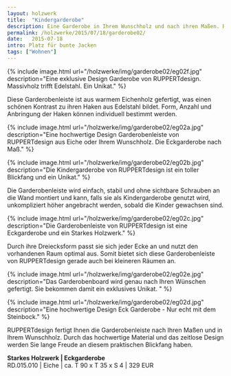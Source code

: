 ```yaml
---
layout: holzwerk
title:  "Kindergarderobe"
description: Eine Garderobe in Ihrem Wunschholz und nach ihren Maßen. RUPPERTdesign fertigt die passende Garderobe für jede Ecke, individuell und persönlich.
permalink: /holzwerke/2015/07/18/garderobe02/
date:   2015-07-18
intro: Platz für bunte Jacken
tags: ["Wohnen"]
---
```


{% include image.html url="/holzwerke/img/garderobe02/eg02f.jpg" description="Eine exklusive Design Garderobe von RUPPERTdesign. Massivholz trifft Edelstahl. Ein Unikat." %}

Diese Garderobenleiste ist aus warmem Eichenholz gefertigt, was einen schönen Kontrast zu ihren Haken aus Edelstahl bildet. 
Form, Anzahl und Anbringung der Haken können individuell bestimmt werden.  


{% include image.html url="/holzwerke/img/garderobe02/eg02a.jpg" description="Eine hochwertige Design Garderobenleiste von RUPPERTdesign aus Eiche oder Ihrem Wunschholz. Die Eckgarderobe nach Maß." %}


{% include image.html url="/holzwerke/img/garderobe02/eg02b.jpg" description="Die Kindergarderobe von RUPPERTdesign ist ein toller Blickfang und ein Unikat." %}


Die Garderobenleiste wird einfach, stabil und ohne sichtbare Schrauben an die Wand montiert und kann, 
falls sie als Kindergarderobe genutzt wird, unkompliziert höher angebracht werden, sobald die Kinder gewachsen sind. 


{% include image.html url="/holzwerke/img/garderobe02/eg02c.jpg" description="Die Garderobenleiste von RUPPERTdesign ist eine Eckgarderobe und ein Starkes Holzwerk." %}


Durch ihre Dreiecksform passt sie sich jeder Ecke an und nutzt den vorhandenen Raum optimal aus. 
Somit bietet sich diese Garderobenleiste von RUPPERTdesign gerade auch bei kleineren Räumen an.   

{% include image.html url="/holzwerke/img/garderobe02/eg02e.jpg" description="Das Garderobenboard wird genau nach Ihren Wünschen gefertigt. Sie bekommen damit ein exklusives Unikat. " %}


{% include image.html url="/holzwerke/img/garderobe02/eg02d.jpg" description="Eine hochwertige Design Eck Garderobe - Nur echt mit dem Steinbock." %}


RUPPERTdesign fertigt Ihnen die Garderobenleiste nach Ihren Maßen und in Ihrem Wunschholz. 
Durch das hochwertige Material und das zeitlose Design werden Sie lange Freude an diesem praktischen Blickfang haben. 


**Starkes Holzwerk \| Eckgarderobe**    
RD.015.010  \| 	Eiche \| ca. T 90 x T 35 x S 4 \| 329 EUR
